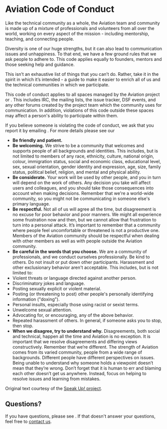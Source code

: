 # Aviation Code of Conduct

Like the technical community as a whole, the Aviation team and community is made up of a mixture of professionals and volunteers from all over the world, working on every aspect of the mission - including mentorship, teaching, and connecting people.

Diversity is one of our huge strengths, but it can also lead to communication issues and unhappiness. To that end, we have a few ground rules that we ask people to adhere to. This code applies equally to founders, mentors and those seeking help and guidance.

This isn’t an exhaustive list of things that you can’t do. Rather, take it in the spirit in which it’s intended - a guide to make it easier to enrich all of us and the technical communities in which we participate.

This code of conduct applies to all spaces managed by the Aviation project or . This includes IRC, the mailing lists, the issue tracker, DSF events, and any other forums created by the project team which the community uses for communication. In addition, violations of this code outside these spaces may affect a person's ability to participate within them.

If you believe someone is violating the code of conduct, we ask that you report it by emailing [](mailto:). For more details please see our 

- **Be friendly and patient.**
- **Be welcoming.** We strive to be a community that welcomes and supports people of all backgrounds and identities. This includes, but is not limited to members of any race, ethnicity, culture, national origin, colour, immigration status, social and economic class, educational level, sex, sexual orientation, gender identity and expression, age, size, family status, political belief, religion, and mental and physical ability.
- **Be considerate.** Your work will be used by other people, and you in turn will depend on the work of others. Any decision you take will affect users and colleagues, and you should take those consequences into account when making decisions. Remember that we're a world-wide community, so you might not be communicating in someone else's primary language.
- **Be respectful.** Not all of us will agree all the time, but disagreement is no excuse for poor behavior and poor manners. We might all experience some frustration now and then, but we cannot allow that frustration to turn into a personal attack. It’s important to remember that a community where people feel uncomfortable or threatened is not a productive one. Members of the Aviation community should be respectful when dealing with other members as well as with people outside the Aviation community.
- **Be careful in the words that you choose.** We are a community of professionals, and we conduct ourselves professionally. Be kind to others. Do not insult or put down other participants. Harassment and other exclusionary behavior aren't acceptable. This includes, but is not limited to: 
 - Violent threats or language directed against another person.
 - Discriminatory jokes and language.
 - Posting sexually explicit or violent material.
 - Posting (or threatening to post) other people's personally identifying information ("doxing").
 - Personal insults, especially those using racist or sexist terms.
 - Unwelcome sexual attention.
 - Advocating for, or encouraging, any of the above behavior.
 - Repeated harassment of others. In general, if someone asks you to stop, then stop.
- **When we disagree, try to understand why.** Disagreements, both social and technical, happen all the time and Aviation is no exception. It is important that we resolve disagreements and differing views constructively. Remember that we’re different. The strength of Aviation comes from its varied community, people from a wide range of backgrounds. Different people have different perspectives on issues. Being unable to understand why someone holds a viewpoint doesn’t mean that they’re wrong. Don’t forget that it is human to err and blaming each other doesn’t get us anywhere. Instead, focus on helping to resolve issues and learning from mistakes.

Original text courtesy of the [Speak Up! project](http://web.archive.org/web/20141109123859/http://speakup.io/coc.html).

## Questions?

If you have questions, please see . If that doesn't answer your questions, feel free to [contact us](mailto:).

